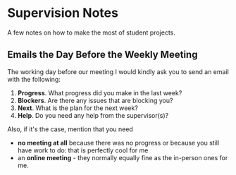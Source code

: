

# Supervision Notes

A few notes on how to make the most of student projects.

## Emails the Day Before the Weekly Meeting

The working day before our meeting I would kindly ask you to send an email with the following: 
1. **Progress**. What progress did you make in the last week?
2. **Blockers**. Are there any issues that are blocking you?
3. **Next**. What is the plan for the next week?
4. **Help**. Do you need any help from the supervisor(s)? 

Also, if it's the case, mention that you need
- **no meeting at all** because there was no progress or because you still have work to do: that is perfectly cool for me
- an **online meeting** - they normally equally fine as the in-person ones for me.




